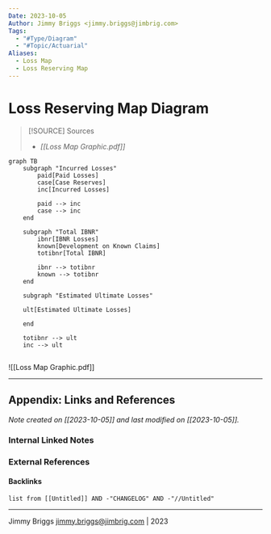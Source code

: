 ```yaml
---
Date: 2023-10-05
Author: Jimmy Briggs <jimmy.briggs@jimbrig.com>
Tags:
  - "#Type/Diagram"
  - "#Topic/Actuarial"
Aliases:
  - Loss Map
  - Loss Reserving Map
---
```


# Loss Reserving Map Diagram

> [!SOURCE] Sources
> - *[[Loss Map Graphic.pdf]]*

```mermaid
graph TB
	subgraph "Incurred Losses"
		paid[Paid Losses]
		case[Case Reserves]
		inc[Incurred Losses]

		paid --> inc
		case --> inc
	end

	subgraph "Total IBNR"
		ibnr[IBNR Losses]
		known[Development on Known Claims]
		totibnr[Total IBNR]

		ibnr --> totibnr
		known --> totibnr
	end

	subgraph "Estimated Ultimate Losses"

	ult[Estimated Ultimate Losses]

	end
	
	totibnr --> ult
	inc --> ult
	
```

![[Loss Map Graphic.pdf]]


***

## Appendix: Links and References

*Note created on [[2023-10-05]] and last modified on [[2023-10-05]].*

### Internal Linked Notes

### External References

#### Backlinks

```dataview
list from [[Untitled]] AND -"CHANGELOG" AND -"//Untitled"
```


***

Jimmy Briggs <jimmy.briggs@jimbrig.com> | 2023

